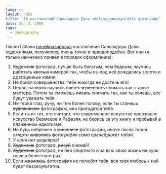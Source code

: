 ```yaml
---
lang: ru
layout: Post
title: '10 наставлений Сальвадора Дали <del>художнику</del> фотографу'
date: Jun 3, 2009
tags:
  - photography
---
```


Ласло Габани [перефразировал](http://laslogabany.livejournal.com/60776.html "Ласло Габани — Десять наставлений Сальвадора Дали художнику (фотографу)") наставления Сальвадора Дали художникам, получилось очень точно и правдоподобно. Вот они (я только немножко привёл в порядок оформление):

1. ~~Художник~~ фотограф, лучше быть богатым, чем бедным; научись работать ~~кистью~~ камерой так, чтобы из-под неё рождались золото и драгоценные камни.
2. Не бойся совершенства: тебе никогда не достичь его!
3. Перво-наперво научись ~~писать и рисовать~~ снимать как старые мастера. Потом ты сможешь ~~писать~~ снимать так, как ты хочешь, все будут уважать тебя.
4. Не теряй глаз, руку, ни тем более голову, если ты станешь ~~художником~~ фотографом, они пригодятся тебе.
5. Если ты из тех, кто считает, что современное искусство превзошло искусство Вермеера и Рафаэля, не берись за эту книгу и пребывай в блаженном идиотизме.
6. Не будь небрежен в ~~живописи~~ фотографии, _иначе после твоей смерти ~~живопись~~ фотография сама пренебрежёт тобой_.
7. _У лени нет шедевров_!
8. ~~Художник~~ фотограф, ~~рисуй~~ снимай!
9. ~~Художник~~ фотограф, не пей спиртного и за всю свою жизнь не кури гашиш более пяти раз.
10. Если ~~живопись~~ фотография не полюбит тебя, вся твоя любовь к ней будет безрезультатна.

